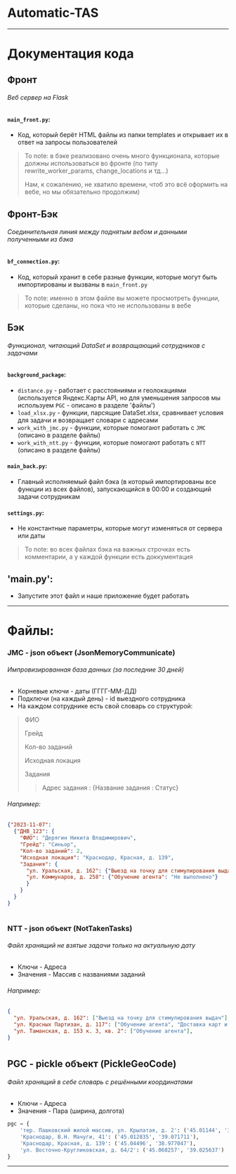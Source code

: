 # Automatic-TAS
***
# Документация кода
## Фронт
###### Веб сервер на Flask
#### `main_front.py`:
* Код, который берёт HTML файлы из папки templates и открывает их в ответ на запросы пользователей
> To note: в бэке реализовано очень много функционала, которые должны использоваться во фронте
> (по типу rewrite_worker_params, change_locations и тд...)
> 
> Нам, к сожалению, не хватило времени, чтоб это всё оформить на вебе, но мы обязательно продолжим)
## Фронт-Бэк
###### Соединительная линия между поднятым вебом и данными полученными из бэка
#### `bf_connection.py`:
* Код, который хранит в себе разные функции, которые могут быть импортированы и вызваны в `main_front.py`
> To note: именно в этом файле вы можете просмотреть функции, которые сделаны, но пока что не использованы в вебе
## Бэк
###### Функционал, читающий DataSet и возвращающий сотрудников с задачами
#### `background_package`:
* `distance.py` - работает с расстояниями и геолокациями (используется Яндекс.Карты API, но для уменьшения запросов мы используем `PGC` - описано в разделе 'файлы')
* `load_xlsx.py` - функции, парсящие DataSet.xlsx, сравнивает условия для задачи и возвращает словари с адресами
* `work_with_jmc.py` - функции, которые помогают работать с `JMC` (описано в разделе файлы)
* `work_with_ntt.py` - функции, которые помогают работать с `NTT` (описано в разделе файлы)
#### `main_back.py`:
* Главный исполняемый файл бэка (в который импортированы все функции из всех файлов), запускающийся в 00:00 и создающий задачи сотрудникам
#### `settings.py`:
* Не константные параметры, которые могут изменяться от сервера или даты
> To note: во всех файлах бэка на важных строчках есть комментарии, а у каждой функции есть доккументация
## 'main.py':
* Запустите этот файл и наше приложение будет работать
***
# Файлы:
### JMC - json объект (JsonMemoryCommunicate)
###### Импровизированная база данных (за последние 30 дней)
* Корневые ключи - даты (ГГГГ-ММ-ДД)
* Подключи (на каждый день) - id выездного сотрудника
* На каждом сотруднике есть свой словарь со структурой:
> ФИО
> 
> Грейд
> 
> Кол-во заданий
> 
> Исходная локация
> 
> Задания
>> Адрес задания : {Название задания : Статус}
###### Например:
```json
{"2023-11-07": 
  {"ДНВ_123": {
    "ФИО": "Дерягин Никита Владимирович", 
    "Грейд": "Синьор", 
    "Кол-во заданий": 2, 
    "Исходная локация": "Краснодар, Красная, д. 139", 
    "Задания": {
      "ул. Уральская, д. 162": {"Выезд на точку для стимулирования выдач": "Выполнено"}, 
      "ул. Коммунаров, д. 258": {"Обучение агента": "Не выполнено"}
      }
    }
  }
}
```
#
### NTT - json объект (NotTakenTasks)
###### Файл хранящий не взятые задачи только на актуальную дату
* Ключи - Адреса
* Значения - Массив с названиями заданий
###### Например:
```json
{
  "ул. Уральская, д. 162": ["Выезд на точку для стимулирования выдач"], 
  "ул. Красных Партизан, д. 117": ["Обучение агента", "Доставка карт и материалов"], 
  "ул. Таманская, д. 153 к. 3, кв. 2": ["Обучение агента"],
}
```
#
## PGC - pickle объект (PickleGeoCode)
###### Файл хранящий в себе словарь с решёнными координатами
* Ключи - Адреса
* Значения - Пара (ширина, долгота)
```python
pgc = {
    'тер. Пашковский жилой массив, ул. Крылатая, д. 2': ('45.01144', '39.122574'),
    'Краснодар, В.Н. Мачуги, 41': ('45.012835', '39.071711'),
    'Краснодар, Красная, д. 139': ('45.04496', '38.977047'),
    'ул. Восточно-Кругликовская, д. 64/2': ('45.068257', '39.025637')
}
```
***